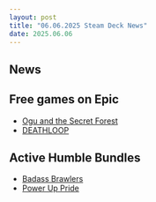 ```yaml
---
layout: post
title: "06.06.2025 Steam Deck News"
date: 2025.06.06
---
```


## News


## Free games on Epic

* [Ogu and the Secret Forest](https://store.epicgames.com/en-US/p/ogu-and-the-secret-forest-ffc421)
* [DEATHLOOP](https://store.epicgames.com/en-US/p/deathloop)

## Active Humble Bundles

* [Badass Brawlers](https://www.humblebundle.com/games/badass-brawlers)
* [Power Up Pride](https://www.humblebundle.com/games/power-up-pride)
